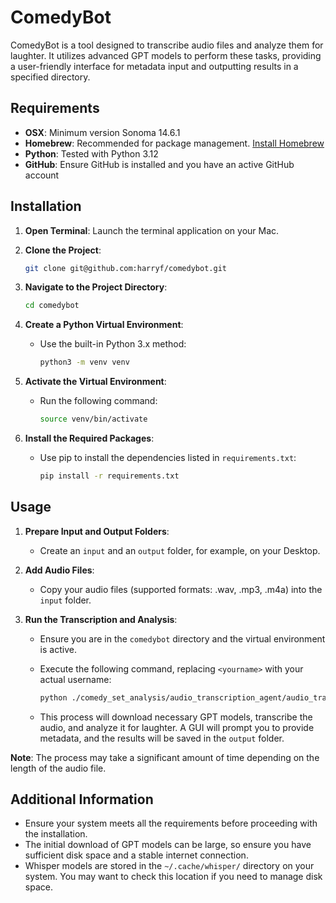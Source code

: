 # ComedyBot

ComedyBot is a tool designed to transcribe audio files and analyze them for laughter. It utilizes advanced GPT models to perform these tasks, providing a user-friendly interface for metadata input and outputting results in a specified directory.

## Requirements

- **OSX**: Minimum version Sonoma 14.6.1
- **Homebrew**: Recommended for package management. [Install Homebrew](https://brew.sh/)
- **Python**: Tested with Python 3.12
- **GitHub**: Ensure GitHub is installed and you have an active GitHub account

## Installation

1. **Open Terminal**: Launch the terminal application on your Mac.

2. **Clone the Project**:
   ```bash
   git clone git@github.com:harryf/comedybot.git
   ```

3. **Navigate to the Project Directory**:
   ```bash
   cd comedybot
   ```

4. **Create a Python Virtual Environment**:
   - Use the built-in Python 3.x method:
     ```bash
     python3 -m venv venv
     ```

5. **Activate the Virtual Environment**:
   - Run the following command:
     ```bash
     source venv/bin/activate
     ```

6. **Install the Required Packages**:
   - Use pip to install the dependencies listed in `requirements.txt`:
     ```bash
     pip install -r requirements.txt
     ```

## Usage

1. **Prepare Input and Output Folders**:
   - Create an `input` and an `output` folder, for example, on your Desktop.

2. **Add Audio Files**:
   - Copy your audio files (supported formats: .wav, .mp3, .m4a) into the `input` folder.

3. **Run the Transcription and Analysis**:
   - Ensure you are in the `comedybot` directory and the virtual environment is active.
   - Execute the following command, replacing `<yourname>` with your actual username:
     ```bash
     python ./comedy_set_analysis/audio_transcription_agent/audio_transcript_process.py -i /Users/<yourname>/Desktop/input -o /Users/<yourname>/Desktop/output
     ```

   - This process will download necessary GPT models, transcribe the audio, and analyze it for laughter. A GUI will prompt you to provide metadata, and the results will be saved in the `output` folder.

**Note**: The process may take a significant amount of time depending on the length of the audio file.

## Additional Information

- Ensure your system meets all the requirements before proceeding with the installation.
- The initial download of GPT models can be large, so ensure you have sufficient disk space and a stable internet connection.
- Whisper models are stored in the `~/.cache/whisper/` directory on your system. You may want to check this location if you need to manage disk space.
